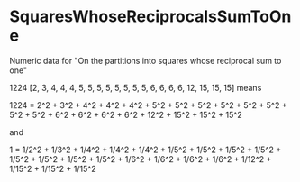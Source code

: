 # SquaresWhoseReciprocalsSumToOne
Numeric data for "On the partitions into squares whose reciprocal sum to one"

1224 [2, 3, 4, 4, 4, 5, 5, 5, 5, 5, 5, 5, 5, 6, 6, 6, 6, 12, 15, 15, 15] means

1224 = 2^2 + 3^2 + 4^2 + 4^2 + 4^2 + 5^2 + 5^2 + 5^2 + 5^2 + 5^2 + 5^2 + 5^2 + 5^2 + 6^2 + 6^2 + 6^2 + 6^2 + 12^2 + 15^2 + 15^2 + 15^2

and

1 = 1/2^2 + 1/3^2 + 1/4^2 + 1/4^2 + 1/4^2 + 1/5^2 + 1/5^2 + 1/5^2 + 1/5^2 + 1/5^2 + 1/5^2 + 1/5^2 + 1/5^2 + 1/6^2 + 1/6^2 + 1/6^2 + 1/6^2 + 1/12^2 + 1/15^2 + 1/15^2 + 1/15^2
